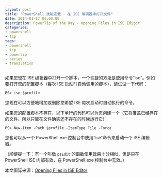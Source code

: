 ```yaml
---
layout: post
title: "PowerShell 技能连载 - 在 ISE 编辑器中打开文件"
date: 2014-01-17 00:00:00
description: PowerTip of the Day - Opening Files in ISE Editor
categories:
- powershell
- tip
tags:
- powershell
- tip
- powertip
- series
- translation
---
```

如果您想在 ISE 编辑器中打开一个脚本，一个快捷的方法是使用命令“ise”。例如要打开您的配置脚本（每次 ISE 启动时自动调用的脚本），请试试一下代码：

	PS> ise $profile

您现在可以方便地增加或删除您希望 ISE 每次启动时自动执行的命令。

如果您的配置脚本不存在，以下单行的代码可以为您创建一个（它将覆盖已经存在的文件，所以只能在文件确实还不存在的时候运行它）：

	PS> New-Item -Path $profile -ItemType File -Force

您也可以从一个 PowerShell.exe 控制台中使用“ise”命令来启动一个 ISE 编辑器。

（顺便提一下：有一个叫做 `psEdit` 的函数使用效果十分相似，但是只在 PowerShell ISE 内部有效，在 PowerShell.exe 控制台中无效。）

<!--more-->
本文国际来源：[Opening Files in ISE Editor](http://community.idera.com/powershell/powertips/b/tips/posts/opening-files-in-ise-editor)
